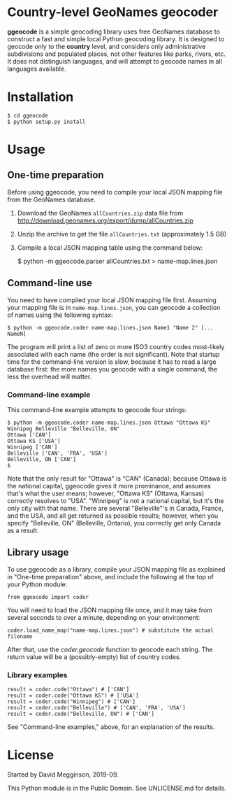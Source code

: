 Country-level GeoNames geocoder
===============================

**ggeocode** is a simple geocoding library uses free GeoNames database to construct a fast and simple local Python geocoding library. It is designed to geocode only to the **country** level, and considers only administrative subdivisions and populated places, not other features like parks, rivers, etc. It does not distinguish languages, and will attempt to geocode names in all languages available.

# Installation

    $ cd ggeocode
    $ python setup.py install

# Usage

## One-time preparation

Before using ggeocode, you need to compile your local JSON mapping file from the GeoNames database.

1. Download the GeoNames ``allCountries.zip`` data file from http://download.geonames.org/export/dump/allCountries.zip
2. Unzip the archive to get the file ``allCountries.txt`` (approximately 1.5 GB)
3. Compile a local JSON mapping table using the command below:

    $ python -m ggeocode.parser allCountries.txt > name-map.lines.json

## Command-line use

You need to have compiled your local JSON mapping file first.  Assuming your mapping file is in ``name-map.lines.json``, you can geocode a collection of names using the following syntax:

    $ python -m ggeocode.coder name-map.lines.json Name1 "Name 2" [... NameN]

The program will print a list of zero or more ISO3 country codes most-likely associated with each name (the order is not significant). Note that startup time for the command-line version is slow, because it has to read a large database first: the more names you geocode with a single command, the less the overhead will matter.

### Command-line example

This command-line example attempts to geocode four strings:

    $ python -m ggeocode.coder name-map.lines.json Ottawa "Ottawa KS" Winnipeg Belleville "Belleville, ON"
    Ottawa ['CAN']
    Ottawa KS ['USA']
    Winnipeg ['CAN']
    Belleville ['CAN', 'FRA', 'USA']
    Belleville, ON ['CAN']
    $

Note that the only result for "Ottawa" is "CAN" (Canada); because Ottawa is the national capital, ggeocode gives it more prominance, and assumes that's what the user means; however, "Ottawa KS" (Ottawa, Kansas) correctly resolves to "USA". "Winnipeg" is not a national capital, but it's the only city with that name. There are several "Belleville"'s in Canada, France, and the USA, and all get returned as possible results; however, when you specify "Belleville, ON" (Belleville, Ontario), you correctly get only Canada as a result.

## Library usage

To use ggeocode as a library, compile your JSON mapping file as explained in "One-time preparation" above, and include the following at the top of your Python module:

    from ggeocode import coder

You will need to load the JSON mapping file once, and it may take from several seconds to over a minute, depending on your environment:

    coder.load_name_map("name-map.lines.json") # substitute the actual filename

After that, use the _coder.geocode_ function to geocode each string. The return value will be a (possibly-empty) list of country codes.

### Library examples

    result = coder.code("Ottawa") # ['CAN']
    result = coder.code("Ottawa KS") # ['USA']
    result = coder.code("Winnipeg") # ['CAN']
    result = coder.code("Belleville") # ['CAN', 'FRA', 'USA']
    result = coder.code("Belleville, ON") # ['CAN']

See "Command-line examples," above, for an explanation of the results.

# License

Started by David Megginson, 2019-09.

This Python module is in the Public Domain. See UNLICENSE.md for details.